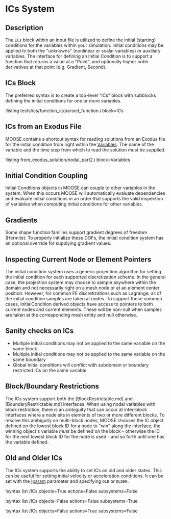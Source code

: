 # ICs System

## Description

The `ICs` block within an input file is utilized to define the initial (starting) conditions for
the variables within your simulation. Initial conditions may be applied to both the "unknowns"
(nonlinear or scalar variables) or auxiliary variables. The interface for defining an Initial
Condition is to support a function that returns a value at a "Point", and optionally higher order
derivatives at that point (e.g. Gradient, Second).

## ICs Block

The preferred syntax is to create a top-level "ICs" block with subblocks defining the initial
conditions for one or more variables.

!listing tests/ics/function_ic/parsed_function.i block=ICs

## ICs from an Exodus File

MOOSE contains a shortcut syntax for reading solutions from an Exodus file for the initial
condition from right within the [Variables](Variables/index.html). The name of the variable
and the time step from which to read the solution must be supplied.

!listing from_exodus_solution/nodal_part2.i block=Variables

## Initial Condition Coupling

Initial Conditions objects in MOOSE can couple to other variables in the system. When this occurs
MOOSE will automatically evaluate dependencies and evaluate initial conditions in an order that
supports the valid inspection of variables when computing initial conditions for other variables.

## Gradients

Some shape function families support gradient degrees of freedom (Hermite). To properly initialize
these DOFs, the initial condition system has an optional override for supplying gradient values.

## Inspecting Current Node or Element Pointers

The initial condition system uses a generic projection algorithm for setting the initial condition
for each supported discretization scheme. In the general case, the projection system may choose
to sample anywhere within the domain and not necessarily right on a mesh node or at an element center
position. However, for common FE discretizations such as Lagrange, all of the initial condition
samples are taken at nodes. To support these common cases, InitialCondition derived objects have
access to pointers to both current nodes and current elements. These will be non-null when
samples are taken at the corresponding mesh entity and null otherwise.

## Sanity checks on ICs

- Multiple initial conditions may not be applied to the same variable on the same block
- Multiple initial conditions may not be applied to the same variable on the same boundary
- Global initial conditions will conflict with subdomain or boundary restricted ICs on the same variable

## Block/Boundary Restrictions

The ICs system support both the [BlockRestrictable.md] and
[BoundaryRestrictable.md] interfaces.  When using nodal variables with block
restriction, there is an ambiguity that can occur at inter-block interfaces
where a node sits in elements of two or more different blocks.  To resolve
this ambiguity on multi-block nodes, MOOSE chooses the IC object defined on
the lowest block ID for a node to "win" along the interface; the winning
object's variable *must* be defined on the block - otherwise the IC for the
next lowest block ID for the node is used - and so forth until one has the
variable defined.

## Old and Older ICs

The ICs system supports the ability to set ICs on old and older states. This can be useful for setting initial velocity or acceleration conditions. It can be set with the [!param](/ICs/ConstantIC/state) parameter and specifying `OLD` or `OLDER`.




!syntax list /ICs objects=True actions=False subsystems=False

!syntax list /ICs objects=False actions=False subsystems=True

!syntax list /ICs objects=False actions=True subsystems=False
